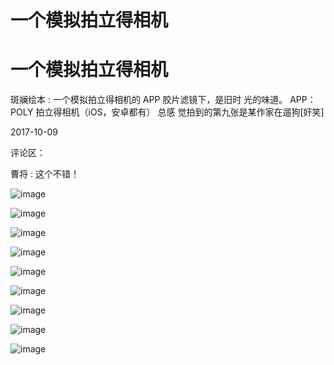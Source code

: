 # 一个模拟拍立得相机

# 一个模拟拍立得相机

斑斓绘本 : 一个模拟拍立得相机的 APP 胶片滤镜下，是旧时 光的味道。 APP：POLY 拍立得相机（iOS，安卓都有） 总感 觉拍到的第九张是某作家在遛狗[奸笑]

2017-10-09

评论区：

曹将 : 这个不错！

![image](img/Image_310.png)

![image](img/Image_311.png)

![image](img/Image_312.png)

![image](img/Image_313.png)

![image](img/Image_314.png)

![image](img/Image_315.png)

![image](img/Image_316.png)

![image](img/Image_317.png)

![image](img/Image_318.png)